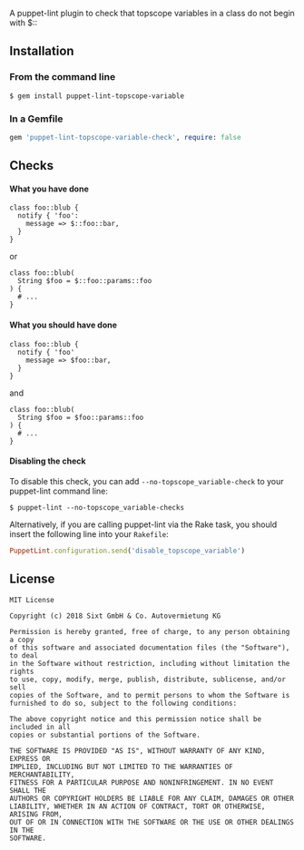 A puppet-lint plugin to check that topscope variables in a class do not begin with $::

## Installation

### From the command line
```shell
$ gem install puppet-lint-topscope-variable
```

### In a Gemfile
```ruby
gem 'puppet-lint-topscope-variable-check', require: false
```

## Checks

#### What you have done

```puppet
class foo::blub {
  notify { 'foo':
    message => $::foo::bar,
  }
}
```

or
```puppet
class foo::blub(
  String $foo = $::foo::params::foo
) {
  # ...
}
```

#### What you should have done

```puppet
class foo::blub {
  notify { 'foo'
    message => $foo::bar,
  }
}
```

and

```puppet
class foo::blub(
  String $foo = $foo::params::foo
) {
  # ...
}
```

#### Disabling the check

To disable this check, you can add `--no-topscope_variable-check` to your puppet-lint command line:
```shell
$ puppet-lint --no-topscope_variable-checks
```

Alternatively, if you are calling puppet-lint via the Rake task, you should insert the following line into your `Rakefile`:

```ruby
PuppetLint.configuration.send('disable_topscope_variable')
```

## License
```
MIT License

Copyright (c) 2018 Sixt GmbH & Co. Autovermietung KG

Permission is hereby granted, free of charge, to any person obtaining a copy
of this software and associated documentation files (the "Software"), to deal
in the Software without restriction, including without limitation the rights
to use, copy, modify, merge, publish, distribute, sublicense, and/or sell
copies of the Software, and to permit persons to whom the Software is
furnished to do so, subject to the following conditions:

The above copyright notice and this permission notice shall be included in all
copies or substantial portions of the Software.

THE SOFTWARE IS PROVIDED "AS IS", WITHOUT WARRANTY OF ANY KIND, EXPRESS OR
IMPLIED, INCLUDING BUT NOT LIMITED TO THE WARRANTIES OF MERCHANTABILITY,
FITNESS FOR A PARTICULAR PURPOSE AND NONINFRINGEMENT. IN NO EVENT SHALL THE
AUTHORS OR COPYRIGHT HOLDERS BE LIABLE FOR ANY CLAIM, DAMAGES OR OTHER
LIABILITY, WHETHER IN AN ACTION OF CONTRACT, TORT OR OTHERWISE, ARISING FROM,
OUT OF OR IN CONNECTION WITH THE SOFTWARE OR THE USE OR OTHER DEALINGS IN THE
SOFTWARE.
```
